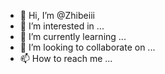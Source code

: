- 👋 Hi, I’m @Zhibeiii
- 👀 I’m interested in ...
- 🌱 I’m currently learning ...
- 💞️ I’m looking to collaborate on ...
- 📫 How to reach me ...

<!---
Zhibeiii/Zhibeiii is a ✨ special ✨ repository because its `README.md` (this file) appears on your GitHub profile.
You can click the Preview link to take a look at your changes.
--->
